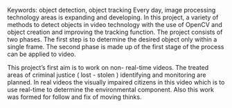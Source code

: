Keywords: object detection, object tracking
Every day, image processing technology areas is expanding and developing.
In this project, a variety of methods to detect objects in video technology with the use of OpenCV and object creation and improving the tracking function. 
The project consists of two phases. The first step is to determine the desired object only within a single frame. 
The second phase is made ​​up of the first stage of the process can be applied to video.

This project’s first aim is to work on non- real-time videos. 
The treated areas of criminal justice ( lost - stolen ) identifying and monitoring are planned. 
In real videos the visually impaired citizens in this video which is to use real-time to determine the environmental component. 
Also this work was formed for follow and fix of  moving thinks.

